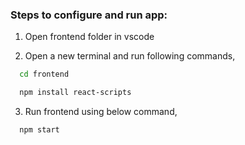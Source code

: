 ### Steps to configure and run app:

1. Open frontend folder in vscode 

2. Open a new terminal and run following commands,

```bash
  cd frontend

  npm install react-scripts
```

3. Run frontend using below command,

```bash
  npm start
```


